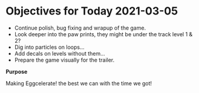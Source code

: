 # Objectives for Today 2021-03-05

- Continue polish, bug fixing and wrapup of the game.
- Look deeper into the paw prints, they might be under the track level 1 & 2?
- Dig into particles on loops...
- Add decals on levels without them...
- Prepare the game visually for the trailer.

**Purpose**

Making Eggcelerate! the best we can with the time we got!
